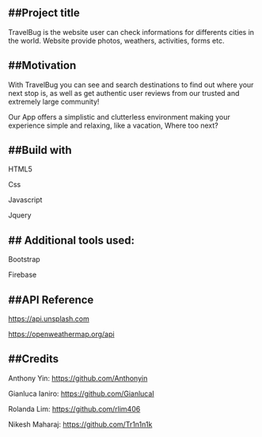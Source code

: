 ## ##Project title
TravelBug is the website user can check informations for differents cities in the world. Website provide photos, weathers, activities, forms etc. 

## ##Motivation
With TravelBug you can see and search destinations to find out where your next stop is, as well as get authentic user reviews from our trusted and extremely large community!

Our App offers a simplistic and clutterless environment making your experience simple and relaxing, like a vacation, Where too next?

## ##Build with
HTML5

Css 

Javascript

Jquery


## ## Additional tools used:
Bootstrap

Firebase


## ##API Reference
 https://api.unsplash.com

 https://openweathermap.org/api


## ##Credits
Anthony Yin: https://github.com/Anthonyin

Gianluca Ianiro: https://github.com/GianlucaI

Rolanda Lim: https://github.com/rlim406

Nikesh Maharaj: https://github.com/Tr1n1n1k




